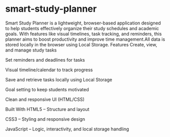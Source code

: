 # smart-study-planner
Smart Study Planner is a lightweight, browser-based application designed to help students effectively organize their study schedules and academic goals. With features like visual timelines, task tracking, and reminders, this planner aims to boost productivity and improve time management.All data is stored locally in the browser using Local Storage.
Features
Create, view, and manage study tasks

Set reminders and deadlines for tasks

Visual timeline/calendar to track progress

Save and retrieve tasks locally using Local Storage

Goal setting to keep students motivated

Clean and responsive UI (HTML/CSS)

Built With
HTML5 – Structure and layout

CSS3 – Styling and responsive design

JavaScript – Logic, interactivity, and local storage handling
